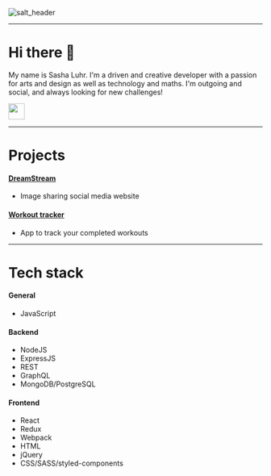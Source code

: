 ![salt_header](https://user-images.githubusercontent.com/83590472/130429560-9d3d1fd6-9d33-4da5-80e5-f3d88b4f5ffe.png)

---
# Hi there 👋
My name is Sasha Luhr. I'm a driven and creative developer with a passion for arts and design as well as technology and maths. I'm outgoing and social, and always looking for new challenges! 

[<img height="32" width="32" src="https://cdn.jsdelivr.net/npm/simple-icons@v5/icons/linkedin.svg"/>](http://linkedin.com/in/sashaluhr)

---
# Projects

#### [DreamStream](https://github.com/Mob-the-Builders/dream-stream)
* Image sharing social media website

#### [Workout tracker](https://github.com/sashinshin/workout-app)
* App to track your completed workouts

---
# Tech stack

#### General
* JavaScript

#### Backend
* NodeJS
* ExpressJS
* REST
* GraphQL
* MongoDB/PostgreSQL

#### Frontend
* React
* Redux
* Webpack
* HTML
* jQuery
* CSS/SASS/styled-components
